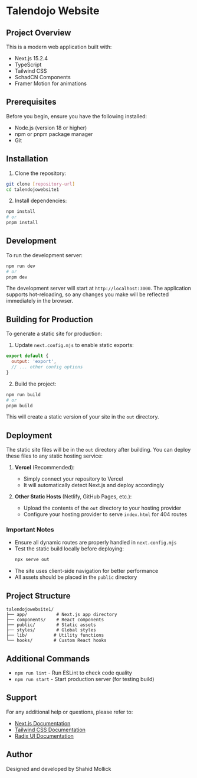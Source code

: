 # Talendojo Website

## Project Overview
This is a modern web application built with:
- Next.js 15.2.4
- TypeScript
- Tailwind CSS
- SchadCN Components
- Framer Motion for animations

## Prerequisites
Before you begin, ensure you have the following installed:
- Node.js (version 18 or higher)
- npm or pnpm package manager
- Git

## Installation

1. Clone the repository:
```bash
git clone [repository-url]
cd talendojowebsite1
```

2. Install dependencies:
```bash
npm install
# or
pnpm install
```

## Development

To run the development server:
```bash
npm run dev
# or
pnpm dev
```

The development server will start at `http://localhost:3000`. The application supports hot-reloading, so any changes you make will be reflected immediately in the browser.

## Building for Production

To generate a static site for production:

1. Update `next.config.mjs` to enable static exports:
```javascript
export default {
  output: 'export',
  // ... other config options
}
```

2. Build the project:
```bash
npm run build
# or
pnpm build
```

This will create a static version of your site in the `out` directory.

## Deployment

The static site files will be in the `out` directory after building. You can deploy these files to any static hosting service:

1. **Vercel** (Recommended):
   - Simply connect your repository to Vercel
   - It will automatically detect Next.js and deploy accordingly

2. **Other Static Hosts** (Netlify, GitHub Pages, etc.):
   - Upload the contents of the `out` directory to your hosting provider
   - Configure your hosting provider to serve `index.html` for 404 routes

### Important Notes

- Ensure all dynamic routes are properly handled in `next.config.mjs`
- Test the static build locally before deploying:
  ```bash
  npx serve out
  ```
- The site uses client-side navigation for better performance
- All assets should be placed in the `public` directory

## Project Structure

```
talendojowebsite1/
├── app/           # Next.js app directory
├── components/    # React components
├── public/        # Static assets
├── styles/        # Global styles
├── lib/          # Utility functions
└── hooks/        # Custom React hooks
```

## Additional Commands

- `npm run lint` - Run ESLint to check code quality
- `npm run start` - Start production server (for testing build)

## Support

For any additional help or questions, please refer to:
- [Next.js Documentation](https://nextjs.org/docs)
- [Tailwind CSS Documentation](https://tailwindcss.com/docs)
- [Radix UI Documentation](https://www.radix-ui.com/docs/primitives/overview/introduction)


## Author

Designed and developed by Shahid Mollick
